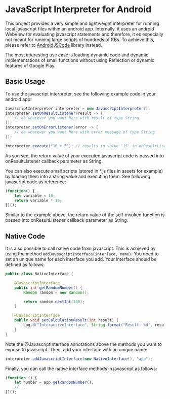 # JavaScript Interpreter for Android
This project provides a very simple and lightweight interpreter for running local javascript files
within an android app. Internally, it uses an android WebView for evaluating javascript statements and
therefore, it es especially not meant for running large scripts of hundreds of KBs. To achieve this, please 
refer to [AndroidJSCode](https://github.com/ericwlange/AndroidJSCore) library instead.

The most interesting use case is loading dynamic code and dynamic implementations of small functions without using Reflection 
or dynamic features of Google Play.

## Basic Usage
To use the javascript interpreter, see the following example code in your android app:

```java
JavascriptInterpreter interpreter = new JavascriptInterpreter();
interpreter.setOnResultListener(result -> {
    // do whatever you want here with result of type String
});
interpreter.setOnErrorListener(error -> {
    // do whatever you want here with error message of type String
});

interpreter.execute("10 + 5"); // results in value '15' in onResultListener callback
```

As you see, the return value of your executed javascript code is passed into onResultListener callback parameter as String.

You can also execute small scripts (stored in *.js files in assets for example) by loading them into
a string value and executing them. See following javascript code as reference:

```javascript
(function() {
    let variable = 10;
    return variable * 10;
})();
```

Similar to the example above, the return value of the self-invoked function is passed into onResultListener callback parameter as String.

## Native Code
It is also possible to call native code from javascript. This is achieved by using the method `addJavascriptInterface(interface, name)`. You need to set an unique name for each interface you add. Your interface should be defined as follows:

```java
public class NativeInterface {

    @JavascriptInterface
    public int getRandomNumber() {
        Random random = new Random();

        return random.nextInt(100);
    }

    @JavascriptInterface
    public void setCalculationResult(int result) {
        Log.d("InteractiveInterface", String.format("Result: %d", result));
    }
}
```

Note the @JavascriptInterface annotations above the methods you want to expose to javascript. Then, add your interface with an unique name:

```java
interpreter.addJavascriptInterface(new NativeInterface(), "app");
```

Finally, you can call the native interface methods in javascript as follows:

```javascript
(function () {
    let number = app.getRandomNumber();
    // ...
})();
```